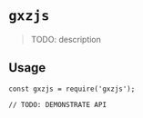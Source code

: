 # `gxzjs`

> TODO: description

## Usage

```
const gxzjs = require('gxzjs');

// TODO: DEMONSTRATE API
```

